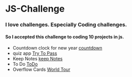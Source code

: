 # JS-Challenge

### I love challenges. Especially Coding challenges.
#### So I accepted this challenge to coding 10 projects in js.

- Countdown clock for new year  [countdown](https://mahmoudsafan.github.io/HTML-CSS-DOM-Challenge/countDown/index.html?fbclid=IwAR24pz1ShXDKB9r6ME0cy6A8YXgUbzxJaLp3tVX9mZbvAKSZY9mg9e79A3g)
- quiz app [Try To Pass](https://mahmoudsafan.github.io/HTML-CSS-DOM-Challenge/Quiz%20App/index.html?fbclid=IwAR0Oe-fdqps9LiQA5mbMyjendU0Jdi3fduOHvrfq7xNrJJuOZsAVz2Yvyp8)
- Keep Notes [keep Notes](https://mahmoudsafan.github.io/HTML-CSS-DOM-Challenge/keep-notes/index.html)
- To Do [ToDo](https://mahmoudsafan.github.io/HTML-CSS-DOM-Challenge/ToDo/index.html)
- Overflow Cards [World Tour](https://mahmoudsafan.github.io/HTML-CSS-DOM-Challenge/Overflow-Cards/index.html)
